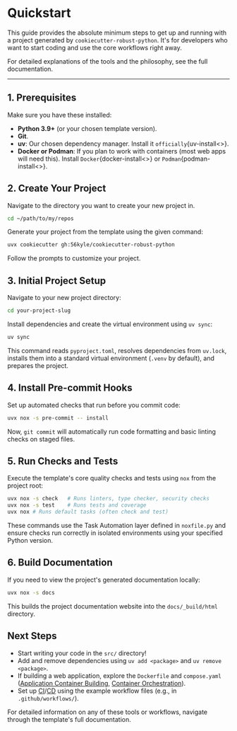 # Quickstart

This guide provides the absolute minimum steps to get up and running with a project generated by `cookiecutter-robust-python`. It's for developers who want to start coding and use the core workflows right away.

For detailed explanations of the tools and the philosophy, see the full documentation.

---

## 1. Prerequisites

Make sure you have these installed:

- **Python 3.9+** (or your chosen template version).
- **Git**.
- **uv**: Our chosen dependency manager. Install it `officially`{uv-install<>}.
- **Docker or Podman**: If you plan to work with containers (most web apps will need this). Install `Docker`{docker-install<>} or `Podman`{podman-install<>}.

## 2. Create Your Project

Navigate to the directory you want to create your new project in.

```bash
cd ~/path/to/my/repos
```

Generate your project from the template using the given command:

```bash
uvx cookiecutter gh:56kyle/cookiecutter-robust-python
```

Follow the prompts to customize your project.

## 3. Initial Project Setup

Navigate to your new project directory:

```bash
cd your-project-slug
```

Install dependencies and create the virtual environment using `uv sync`:

```bash
uv sync
```

This command reads `pyproject.toml`, resolves dependencies from `uv.lock`, installs them into a standard virtual environment (`.venv` by default), and prepares the project.

## 4. Install Pre-commit Hooks

Set up automated checks that run before you commit code:

```bash
uvx nox -s pre-commit -- install
```

Now, `git commit` will automatically run code formatting and basic linting checks on staged files.

## 5. Run Checks and Tests

Execute the template's core quality checks and tests using `nox` from the project root:

```bash
uvx nox -s check   # Runs linters, type checker, security checks
uvx nox -s test    # Runs tests and coverage
uvx nox # Runs default tasks (often check and test)
```

These commands use the Task Automation layer defined in `noxfile.py` and ensure checks run correctly in isolated environments using your specified Python version.

## 6. Build Documentation

If you need to view the project's generated documentation locally:

```bash
uvx nox -s docs
```

This builds the project documentation website into the `docs/_build/html` directory.

## Next Steps

- Start writing your code in the `src/` directory!
- Add and remove dependencies using `uv add <package>` and `uv remove <package>`.
- If building a web application, explore the `Dockerfile` and `compose.yaml` ([Application Container Building](topics/11_container-build.md), [Container Orchestration](topics/15_compose-local.md)).
- Set up [CI](topics/13_ci-orchestration.md)/[CD](topics/14_cd-orchestration.md) using the example workflow files (e.g., in `.github/workflows/`).

For detailed information on any of these tools or workflows, navigate through the template's full documentation.
